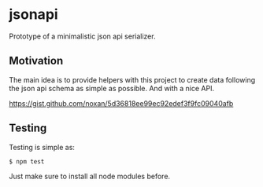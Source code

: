 # jsonapi

Prototype of a minimalistic json api serializer.

## Motivation

The main idea is to provide helpers with this project to create data following the json api schema as simple as possible. And with a nice API.

https://gist.github.com/noxan/5d36818ee99ec92edef3f9fc09040afb

## Testing

Testing is simple as:

    $ npm test

Just make sure to install all node modules before.
